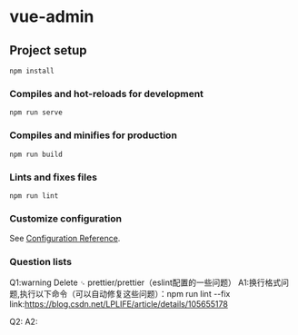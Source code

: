 # vue-admin

## Project setup
```
npm install
```

### Compiles and hot-reloads for development
```
npm run serve
```

### Compiles and minifies for production
```
npm run build
```

### Lints and fixes files
```
npm run lint
```

### Customize configuration
See [Configuration Reference](https://cli.vuejs.org/config/).

### Question lists
Q1:warning Delete `␍` prettier/prettier（eslint配置的一些问题）
A1:换行格式问题,执行以下命令（可以自动修复这些问题）：npm run lint --fix
link:https://blog.csdn.net/LPLIFE/article/details/105655178

Q2:
A2: